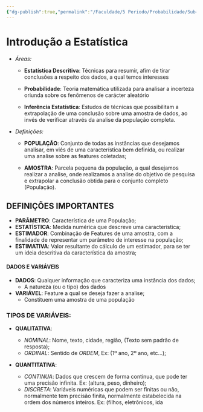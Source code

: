 ```yaml
---
{"dg-publish":true,"permalink":"/Faculdade/5 Periodo/Probabilidade/Sub-Notes/Introdução a Estatística/","tags":["PB"],"created":"2024-10-18T13:31:56.145-03:00"}
---
```



# Introdução a Estatística

- *Áreas:* 
	* **Estatística Descritiva**: Técnicas para resumir, afim de tirar conclusões a respeito dos dados, a qual temos interesses
	
	* **Probabilidade**: Teoria matemática utilizada para analisar a incerteza oriunda sobre os fenômenos de carácter aleatório

	* **Inferência Estatística**: Estudos de técnicas que possibilitam a extrapolação de uma conclusão sobre uma amostra de dados, ao invés de verificar através da analise da população completa.

- *Definições:*
	- **POPULAÇÃO**: Conjunto de todas as instâncias que desejamos analisar, em viés de uma característica bem definida, ou realizar uma analise sobre as features coletadas;
	
	- **AMOSTRA**: Parcela pequena da população, a qual desejamos realizar a analise, onde realizamos a analise do objetivo de pesquisa e extrapolar a conclusão obtida para o conjunto completo (População).



## DEFINIÇÕES IMPORTANTES
* **PARÂMETRO**: Característica de uma População;
* **ESTATÍSTICA**: Medida numérica que descreve uma característica;
* **ESTIMADOR**: Combinação de Features de uma amostra, com a finalidade de representar um parâmetro de interesse na população;
* **ESTIMATIVA**: Valor resultante do cálculo de um estimador, para se ter um ideia descritiva da característica da amostra;



#### DADOS E VARIÁVEIS
* **DADOS**: Qualquer informação que caracteriza uma instância dos dados;
	* A natureza (ou o tipo) dos dados
* **VARIÁVEL**: Feature a qual se deseja fazer a analise; 
	* Constituem uma amostra de uma população



### TIPOS DE VARIÁVEIS:
 * **QUALITATIVA**:
	- *NOMINAL*: Nome, texto, cidade, região, (Texto sem padrão de resposta);
	- *ORDINAL*: Sentido de *ORDEM*, Ex: (1º ano, 2º ano, etc...);

*  **QUANTITATIVA**:
	 - *CONTINUA*: Dados que crescem de forma continua, que pode ter uma precisão infinita. Ex: (altura, peso, dinheiro);
	 - *DISCRETA*: Variáveis numéricas que podem ser finitas ou não, normalmente tem precisão finita, normalmente estabelecida na ordem dos números inteiros. Ex: (filhos, eletrônicos, ida

